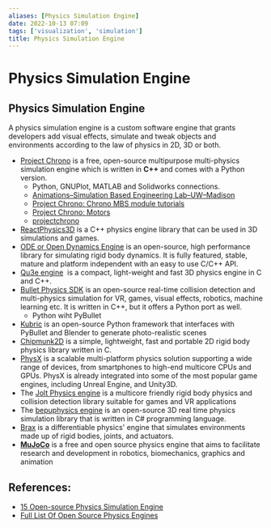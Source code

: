 ```yaml
---
aliases: [Physics Simulation Engine]
date: 2022-10-13 07:09
tags: ['visualization', 'simulation']
title: Physics Simulation Engine
---
```


# Physics Simulation Engine

## Physics Simulation Engine

A physics simulation engine is a custom software engine that grants developers add visual effects, simulate and tweak objects and environments according to the law of physics in 2D, 3D or both.

- [Project Chrono](https://projectchrono.org/) is a free, open-source multipurpose multi-physics simulation engine which is written in **C++** and comes with a Python version.
  - Python, GNUPlot, MATLAB and Solidworks connections.
  - [Animations–Simulation Based Engineering Lab–UW–Madison](https://sbel.wisc.edu/Animations/)
  - [Project Chrono: Chrono MBS module tutorials](https://api.projectchrono.org/tutorial_table_of_content_chrono_mbs.html)
  - [Project Chrono: Motors](https://api.projectchrono.org/motors.html)
  - [projectchrono](https://github.com/projectchrono)
- [ReactPhysics3D](https://www.reactphysics3d.com/) is a C++ physics engine library that can be used in 3D simulations and games.
- [ODE or Open Dynamics Engine](https://www.ode.org/) is an open-source, high performance library for simulating rigid body dynamics. It is fully featured, stable, mature and platform independent with an easy to use C/C++ API.
- [Qu3e engine](https://github.com/RandyGaul/qu3e)  is a compact, light-weight and fast 3D physics engine in C and C++.
- [Bullet Physics SDK](https://github.com/bulletphysics/bullet3/) is an open-source real-time collision detection and multi-physics simulation for VR, games, visual effects, robotics, machine learning etc. It is written in C++, but it offers a Python port as well.
  - Python wiht PyBullet
- [Kubric](https://github.com/google-research/kubric) is an open-source Python framework that interfaces with PyBullet and Blender to generate photo-realistic scenes
- [Chipmunk2D](https://chipmunk-physics.net/) is a simple, lightweight, fast and portable 2D rigid body physics library written in C.
- [PhysX](https://github.com/NVIDIAGameWorks/PhysX) is a scalable multi-platform physics solution supporting a wide range of devices, from smartphones to high-end multicore CPUs and GPUs. PhysX is already integrated into some of the most popular game engines, including Unreal Engine, and Unity3D.
- The [Jolt Physics engine](https://github.com/jrouwe/JoltPhysics) is a multicore friendly rigid body physics and collision detection library suitable for games and VR applications
- The [bepuphysics engine](https://github.com/bepu/bepuphysics2) is an open-source 3D real time physics simulation library that is written in C# programming language.
- [Brax](https://github.com/google/brax) is a differentiable physics' engine that simulates environments made up of rigid bodies, joints, and actuators.
- **[MuJoCo](https://mujoco.org/)** is a free and open source physics engine that aims to facilitate research and development in robotics, biomechanics, graphics and animation

## References:

- [15 Open-source Physics Simulation Engine](https://medevel.com/os-physics-engine/)
- [Full List Of Open Source Physics Engines](https://www.tapirgames.com/blog/open-source-physics-engines)
